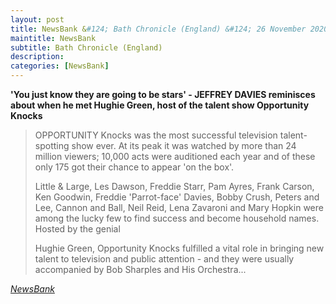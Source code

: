 ```yaml
---
layout: post
title: NewsBank &#124; Bath Chronicle (England) &#124; 26 November 2020
maintitle: NewsBank
subtitle: Bath Chronicle (England)
description: 
categories: [NewsBank]
---
```


**'You just know they are going to be stars' - JEFFREY DAVIES reminisces about when he met Hughie Green, host of the talent show Opportunity Knocks**

> OPPORTUNITY Knocks was the most successful television talent-spotting show ever. At its peak it was watched by more than 24 million viewers; 10,000 acts were auditioned each year and of these only 175 got their chance to appear 'on the box'.
>
> Little & Large, Les Dawson, Freddie Starr, Pam Ayres, Frank Carson, Ken Goodwin, Freddie 'Parrot-face' Davies, Bobby Crush, Peters and Lee, Cannon and Ball, Neil Reid, Lena Zavaroni and Mary Hopkin were among the lucky few to find success and become household names. Hosted by the genial
>
> Hughie Green, Opportunity Knocks fulfilled a vital role in bringing new talent to television and public attention - and they were usually accompanied by Bob Sharples and His Orchestra...

<cite>[NewsBank](https://infoweb.newsbank.com/apps/news/openurl?ctx_ver=z39.88-2004&rft_id=info%3Asid/infoweb.newsbank.com&svc_dat=UKNB&req_dat=55CA6C602C984FD8A3DCC6AF6BF4AE70&rft_val_format=info%3Aofi/fmt%3Akev%3Amtx%3Actx&rft_dat=document_id%3Anews%252F17EFC8E2F60D18E0)</cite>

